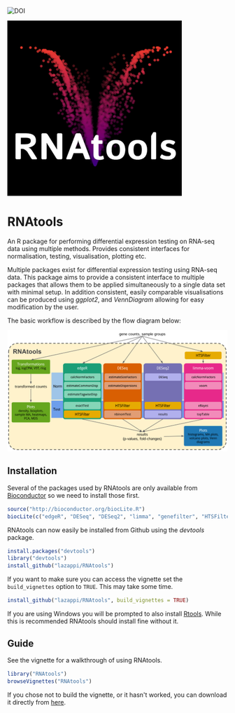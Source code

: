 
![DOI](https://zenodo.org/badge/18690/lazappi/RNAtools.svg)

![RNAtools logo](vignettes/logo.png)

# RNAtools

An R package for performing differential expression testing on RNA-seq data using 
multiple methods. Provides consistent interfaces for normalisation, testing, 
visualisation, plotting etc.

Multiple packages exist for differential expression testing using RNA-seq data.
This package aims to provide a consistent interface to multiple packages that
allows them to be applied simultaneously to a single data set with minimal
setup. In addition consistent, easily comparable visualisations can be produced
using _ggplot2_, and _VennDiagram_ allowing for easy modification by the user.

The basic workflow is described by the flow diagram below:

![RNAtools workflow](vignettes/workflow.png)

## Installation

Several of the packages used by RNAtools are only available from
[Bioconductor](www.bioconductor.org) so we need to install those first.

```r
source("http://bioconductor.org/biocLite.R")
biocLite(c("edgeR", "DESeq", "DESeq2", "limma", "genefilter", "HTSFilter"))
```

RNAtools can now easily be installed from Github using the _devtools_ package.

```r
install.packages("devtools")
library("devtools")
install_github("lazappi/RNAtools")
```

If you want to make sure you can access the vignette set the `build_vignettes`
option to `TRUE`. This may take some time.

```r
install_github("lazappi/RNAtools", build_vignettes = TRUE)
```

If you are using Windows you will be prompted to also install
[Rtools](https://cran.r-project.org/bin/windows/Rtools/index.html). While
this is recommended RNAtools should install fine without it.

## Guide

See the vignette for a walkthrough of using RNAtools.

```r
library("RNAtools")
browseVignettes("RNAtools")
```

If you chose not to build the vignette, or it hasn't worked, you can download it
directly from
[here](https://github.com/lazappi/RNAtools/blob/master/inst/doc/RNAtools.html).
